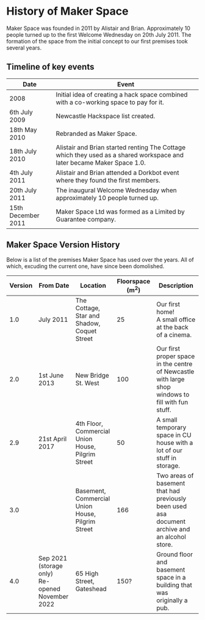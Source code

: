 # History of Maker Space

Maker Space was founded in 2011 by Alistair and Brian.
Approximately 10 people turned up to the first Welcome Wednesday  on 20th July 2011.
The formation of the space from the initial concept to our first premises took several years.

## Timeline of key events

|Date|Event|
|---|---|
|2008|Initial idea of creating a hack space combined with a co-working space to pay for it.|
|6th July 2009|Newcastle Hackspace list created.|
|18th May 2010|Rebranded as Maker Space.|
|18th July 2010|Alistair and Brian started renting The Cottage which they used as a shared workspace and later became Maker Space 1.0.|
|4th July 2011|Alistair and Brian attended a Dorkbot event where they found the first members.|
|20th July 2011|The inaugural Welcome Wednesday when approximately 10 people turned up.|
|15th December 2011|Maker Space Ltd was formed as a Limited by Guarantee company.|



## Maker Space Version History

Below is a list of the premises Maker Space has used over the years.
All of which, excuding the current one, have since been domolished.

|Version|From Date|Location|Floorspace (m<sup>2</sup>)|Description|
|---|---|---|---|--|
|1.0|July 2011|The Cottage,<br>Star and Shadow,<br>Coquet Street|25|Our first home!<br>A small office at the back of a cinema.|
|2.0|1st June 2013|New Bridge St. West|100|Our first proper space in the centre of Newcastle with large shop windows to fill with fun stuff.|
|2.9|21st April 2017|4th Floor,<br>Commercial Union House,<br>Pilgrim Street|50|A small temporary space in CU house with a lot of our stuff in storage.|
|3.0||Basement,<br>Commercial Union House,<br>Pilgrim Street|166|Two areas of basement that had previously been used asa document archive and an alcohol store.|
|4.0|Sep 2021 (storage only)<br>Re-opened November 2022|65 High Street,<br>Gateshead|150?|Ground floor and basement space in a building that was originally a pub.|

